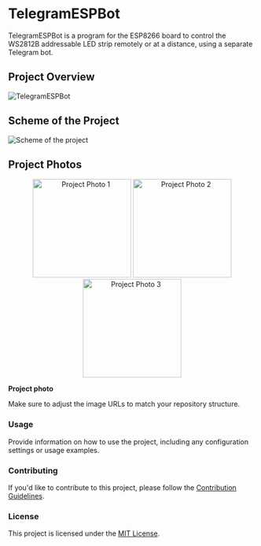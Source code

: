 # TelegramESPBot

TelegramESPBot is a program for the ESP8266 board to control the WS2812B addressable LED strip remotely or at a distance, using a separate Telegram bot.

## Project Overview

![TelegramESPBot](![](https://github.com/VlaVi21/TelegramESPBot/assets/87720270/9dee5f02-f2d9-43c3-8410-a7532aa7d0ad)
)

## Scheme of the Project

![Scheme of the project](https://github.com/VlaVi21/TelegramESPBot/raw/assets/87720270/cb14a261-cf54-43be-b08f-60821f178caa)

## Project Photos

<div align="center">
  <img src="https://github.com/VlaVi21/TelegramESPBot/raw/assets/87720270/36da71d5-d1f6-4b31-bd5e-d842ce329bae" alt="Project Photo 1" width="200">
  <img src="https://github.com/VlaVi21/TelegramESPBot/raw/assets/87720270/b2fad63d-f7b0-43a5-8bd0-c053820e2dfb" alt="Project Photo 2" width="200">
  <img src="https://github.com/VlaVi21/TelegramESPBot/raw/assets/87720270/72388340-fca6-4a4b-bb7d-e4f88bda7119" alt="Project Photo 3" width="200">
</div>

**Project photo**

Make sure to adjust the image URLs to match your repository structure.

### Usage

Provide information on how to use the project, including any configuration settings or usage examples.

### Contributing

If you'd like to contribute to this project, please follow the [Contribution Guidelines](CONTRIBUTING.md).

### License

This project is licensed under the [MIT License](LICENSE).




